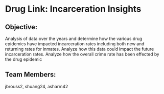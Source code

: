 # Drug Link: Incarceration Insights
## Objective:
Analysis of data over the years and determine how the various drug epidemics have impacted incarceration rates including both new and returning rates for inmates. Analyze how this data could impact the future incarceration rates. Analyze how the overall crime rate has been effected by the drug epidemic

## Team Members:
jbrouss2, shuang24, asharm42
